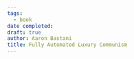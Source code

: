 ```yaml
---
tags:
  - book
date completed: 
draft: true
author: Aaron Bastani
title: Fully Automated Luxury Communism
---
```

